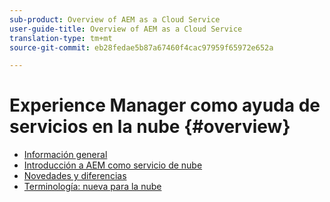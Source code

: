 ```yaml
---
sub-product: Overview of AEM as a Cloud Service
user-guide-title: Overview of AEM as a Cloud Service
translation-type: tm+mt
source-git-commit: eb28fedae5b87a67460f4cac97959f65972e652a

---
```



# Experience Manager como ayuda de servicios en la nube {#overview}

+ [Información general](/help/overview/home.md)
+ [Introducción a AEM como servicio de nube](introduction.md)
+ [Novedades y diferencias](what-is-new-and-different.md)
+ [Terminología: nueva para la nube](terminology.md)
